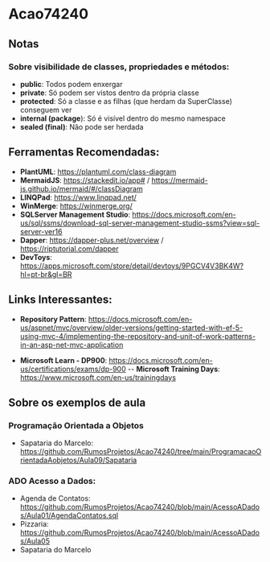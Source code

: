 # Acao74240

## Notas
### Sobre visibilidade de classes, propriedades e métodos:
 - **public**: Todos podem enxergar
 - **private**: Só podem ser vistos dentro da própria classe  
 -  **protected**: Só a classe e as filhas (que herdam da SuperClasse) conseguem ver
 - **internal (package**): Só é visível dentro do mesmo namespace 
 - **sealed (final)**: Não pode ser herdada

## Ferramentas Recomendadas:
 - **PlantUML**: https://plantuml.com/class-diagram
 - **MermaidJS**: https://stackedit.io/app# / https://mermaid-js.github.io/mermaid/#/classDiagram
 - **LINQPad**:  https://www.linqpad.net/
 - **WinMerge**: https://winmerge.org/
 - **SQLServer Management Studio**: https://docs.microsoft.com/en-us/sql/ssms/download-sql-server-management-studio-ssms?view=sql-server-ver16
 - **Dapper**: https://dapper-plus.net/overview / https://riptutorial.com/dapper
 - **DevToys**: https://apps.microsoft.com/store/detail/devtoys/9PGCV4V3BK4W?hl=pt-br&gl=BR

## Links Interessantes:
 - **Repository Pattern**: https://docs.microsoft.com/en-us/aspnet/mvc/overview/older-versions/getting-started-with-ef-5-using-mvc-4/implementing-the-repository-and-unit-of-work-patterns-in-an-asp-net-mvc-application
 
  - **Microsoft Learn - DP900**: https://docs.microsoft.com/en-us/certifications/exams/dp-900
  -- **Microsoft Training Days**: https://www.microsoft.com/en-us/trainingdays

## Sobre os exemplos de aula
###  Programação Orientada a Objetos
- Sapataria do Marcelo: https://github.com/RumosProjetos/Acao74240/tree/main/ProgramacaoOrientadaAobjetos/Aula09/Sapataria
###  ADO Acesso a Dados:  
- Agenda de Contatos: https://github.com/RumosProjetos/Acao74240/blob/main/AcessoADados/Aula01/AgendaContatos.sql
- Pizzaria: https://github.com/RumosProjetos/Acao74240/blob/main/AcessoADados/Aula05
- Sapataria do Marcelo


